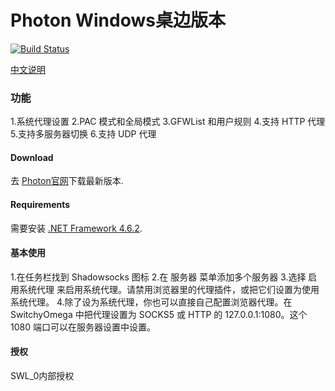 Photon Windows桌边版本
=======================

[![Build Status]][Appveyor]

[中文说明]

### 功能

1.系统代理设置
2.PAC 模式和全局模式
3.GFWList 和用户规则
4.支持 HTTP 代理
5.支持多服务器切换
6.支持 UDP 代理

#### Download

去 [Photon官网]下载最新版本.

#### Requirements

需要安装 [.NET Framework 4.6.2]. 

#### 基本使用

1.在任务栏找到 Shadowsocks 图标
2.在 服务器 菜单添加多个服务器
3.选择 启用系统代理 来启用系统代理。请禁用浏览器里的代理插件，或把它们设置为使用系统代理。
4.除了设为系统代理，你也可以直接自己配置浏览器代理。在 SwitchyOmega 中把代理设置为 SOCKS5 或 HTTP 的 127.0.0.1:1080。这个 1080 端口可以在服务器设置中设置。

#### 授权

SWL_0内部授权


[Appveyor]:       https://ci.appveyor.com/project/celeron533/shadowsocks-windows
[Build Status]:   https://ci.appveyor.com/api/projects/status/tfw57q6eecippsl5/branch/master?svg=true
[latest release]: https://github.com/shadowsocks/shadowsocks-csharp/releases
[GFWList]:        https://github.com/gfwlist/gfwlist
[Servers]:        https://github.com/shadowsocks/shadowsocks/wiki/Ports-and-Clients#linux--server-side
[中文说明]:       https://github.com/shadowsocks/shadowsocks-windows/wiki/Shadowsocks-Windows-%E4%BD%BF%E7%94%A8%E8%AF%B4%E6%98%8E
[.NET Framework 4.6.2]: https://www.microsoft.com/en-US/download/details.aspx?id=53344
[Visual Studio 2015]: https://www.visualstudio.com/downloads/
[.NET Framework 4.6.2 Developer Pack]: https://www.microsoft.com/download/details.aspx?id=53321
[Photon官网]:https://photon.idigitaltechnology.com
